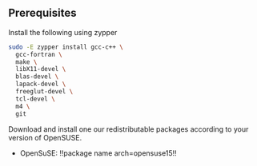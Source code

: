 ## Prerequisites

Install the following using zypper

```bash
sudo -E zypper install gcc-c++ \
  gcc-fortran \
  make \
  libX11-devel \
  blas-devel \
  lapack-devel \
  freeglut-devel \
  tcl-devel \
  m4 \
  git
```

Download and install one our redistributable packages according to your version of OpenSUSE.

- OpenSuSE: !!package name arch=opensuse15!!
